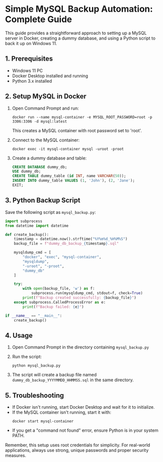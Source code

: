 # Simple MySQL Backup Automation: Complete Guide

This guide provides a straightforward approach to setting up a MySQL server in Docker, creating a dummy database, and using a Python script to back it up on Windows 11.

## 1. Prerequisites

- Windows 11 PC
- Docker Desktop installed and running
- Python 3.x installed

## 2. Setup MySQL in Docker

1. Open Command Prompt and run:
   ```
   docker run --name mysql-container -e MYSQL_ROOT_PASSWORD=root -p 3306:3306 -d mysql:latest
   ```
   This creates a MySQL container with root password set to 'root'.

2. Connect to the MySQL container:
   ```
   docker exec -it mysql-container mysql -uroot -proot
   ```

3. Create a dummy database and table:
   ```sql
   CREATE DATABASE dummy_db;
   USE dummy_db;
   CREATE TABLE dummy_table (id INT, name VARCHAR(50));
   INSERT INTO dummy_table VALUES (1, 'John'), (2, 'Jane');
   EXIT;
   ```

## 3. Python Backup Script

Save the following script as `mysql_backup.py`:

```python
import subprocess
from datetime import datetime

def create_backup():
    timestamp = datetime.now().strftime("%Y%m%d_%H%M%S")
    backup_file = f"dummy_db_backup_{timestamp}.sql"

    mysqldump_cmd = [
        "docker", "exec", "mysql-container",
        "mysqldump",
        "-uroot", "-proot",
        "dummy_db"
    ]

    try:
        with open(backup_file, 'w') as f:
            subprocess.run(mysqldump_cmd, stdout=f, check=True)
        print(f"Backup created successfully: {backup_file}")
    except subprocess.CalledProcessError as e:
        print(f"Backup failed: {e}")

if __name__ == "__main__":
    create_backup()
```

## 4. Usage

1. Open Command Prompt in the directory containing `mysql_backup.py`

2. Run the script:
   ```
   python mysql_backup.py
   ```

3. The script will create a backup file named `dummy_db_backup_YYYYMMDD_HHMMSS.sql` in the same directory.

## 5. Troubleshooting

- If Docker isn't running, start Docker Desktop and wait for it to initialize.
- If the MySQL container isn't running, start it with:
  ```
  docker start mysql-container
  ```
- If you get a "command not found" error, ensure Python is in your system PATH.

Remember, this setup uses root credentials for simplicity. For real-world applications, always use strong, unique passwords and proper security measures.
